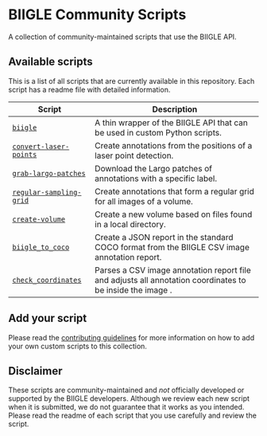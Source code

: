 # BIIGLE Community Scripts

A collection of community-maintained scripts that use the BIIGLE API.

## Available scripts

This is a list of all scripts that are currently available in this repository. Each script has a readme file with detailed information.

| Script | Description |
| ------ | ----------- |
| [`biigle`](biigle) | A thin wrapper of the BIIGLE API that can be used in custom Python scripts. |
| [`convert-laser-points`](convert-laser-points) | Create annotations from the positions of a laser point detection. |
| [`grab-largo-patches`](grab-largo-patches) | Download the Largo patches of annotations with a specific label. |
| [`regular-sampling-grid`](regular-sampling-grid) | Create annotations that form a regular grid for all images of a volume. |
| [`create-volume`](create-volume) | Create a new volume based on files found in a local directory. |
| [`biigle_to_coco`](biigle_to_coco) | Create a JSON report in the standard COCO format from the BIIGLE CSV image annotation report. |
| [`check_coordinates`](check_coordinates) | Parses a CSV image annotation report file and adjusts all annotation coordinates to be inside the image . |


## Add your script

Please read the [contributing guidelines](CONTRIBUTING.md) for more information on how to add your own custom scripts to this collection.

## Disclaimer

These scripts are community-maintained and *not* officially developed or supported by the BIIGLE developers. Although we review each new script when it is submitted, we do not guarantee that it works as you intended. Please read the readme of each script that you use carefully and review the script.
